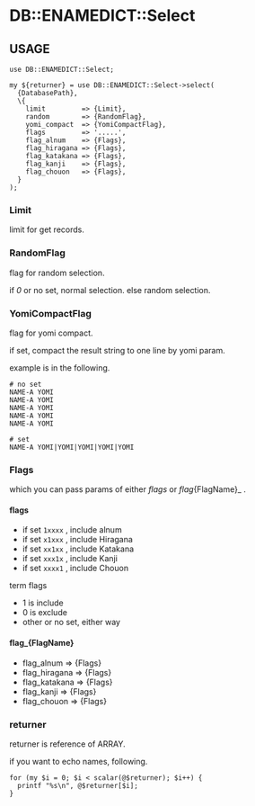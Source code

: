 DB::ENAMEDICT::Select
====

## USAGE

```
use DB::ENAMEDICT::Select;

my ${returner} = use DB::ENAMEDICT::Select->select(
  {DatabasePath},
  \{
    limit         => {Limit},
    random        => {RandomFlag},
    yomi_compact  => {YomiCompactFlag},
    flags         => '.....',
    flag_alnum    => {Flags},
    flag_hiragana => {Flags},
    flag_katakana => {Flags},
    flag_kanji    => {Flags},
    flag_chouon   => {Flags},
  }
);
```


### Limit

limit for get records.

### RandomFlag

flag for random selection.

if _0_ or no set, normal selection.
else random selection.

### YomiCompactFlag

flag for yomi compact.

if set, compact the result string to one line by yomi param.

example is in the following.

```
# no set
NAME-A YOMI
NAME-A YOMI
NAME-A YOMI
NAME-A YOMI
NAME-A YOMI

# set
NAME-A YOMI|YOMI|YOMI|YOMI|YOMI
```

### Flags

which you can pass params of either _flags_ or _flag_{FlagName}_ .

#### flags

- if set `1xxxx` , include alnum
- if set `x1xxx` , include Hiragana
- if set `xx1xx` , include Katakana
- if set `xxx1x` , include Kanji
- if set `xxxx1` , include Chouon

term flags

- 1 is include
- 0 is exclude
- other or no set, either way

#### flag_{FlagName}

- flag_alnum    => {Flags}
- flag_hiragana => {Flags}
- flag_katakana => {Flags}
- flag_kanji    => {Flags}
- flag_chouon   => {Flags}


### returner

returner is reference of ARRAY.

if you want to echo names, following.

```
for (my $i = 0; $i < scalar(@$returner); $i++) {
  printf "%s\n", @$returner[$i];
}
```
